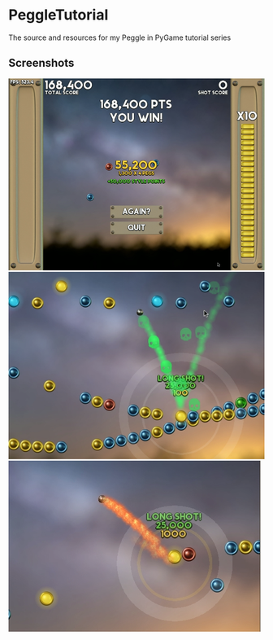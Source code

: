 # PeggleTutorial
The source and resources for my Peggle in PyGame tutorial series
## Screenshots
![Screenshot 1](resources/images/screenshots/screenshot1.png)
![Screenshot 2](resources/images/screenshots/screenshot2.png)
![Screenshot 3](resources/images/screenshots/screenshot3.png)
